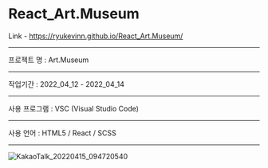 # React_Art.Museum

Link - https://ryukevinn.github.io/React_Art.Museum/

-----------------------------

프로젝트 명 : Art.Museum

---------------------------------

작업기간 : 2022_04_12 - 2022_04_14

---------------------------------

사용 프로그램 : VSC (Visual Studio Code)

---------------------------------

사용 언어 : HTML5 / React / SCSS

---------------------------------

![KakaoTalk_20220415_094720540](https://user-images.githubusercontent.com/96170774/163500642-b8224e64-6f1f-48a9-8716-96a02462120e.png)
